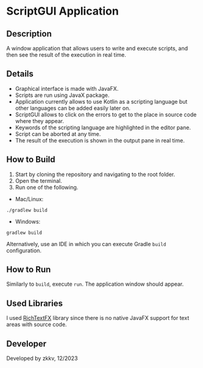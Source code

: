 # ScriptGUI Application

## Description
A window application that allows users to write and execute scripts, and then see the result of the execution in real time.

## Details
- Graphical interface is made with JavaFX.
- Scripts are run using JavaX package.
- Application currently allows to use Kotlin as a scripting language but other languages can be added easily later on.
- ScriptGUI allows to click on the errors to get to the place in source code where they appear.
- Keywords of the scripting language are highlighted in the editor pane.
- Script can be aborted at any time.
- The result of the execution is shown in the output pane in real time.

## How to Build
1. Start by cloning the repository and navigating to the root folder.
2. Open the terminal.
3. Run one of the following.
- Mac/Linux:
```
./gradlew build
```
- Windows:
```
gradlew build
```
Alternatively, use an IDE in which you can execute Gradle `build` configuration.

## How to Run
Similarly to `build`, execute `run`. The application window should appear.

## Used Libraries
I used [RichTextFX](https://github.com/FXMisc/RichTextFX) library since there is no native JavaFX support for text areas with source code.

## Developer
Developed by zkkv, 12/2023
